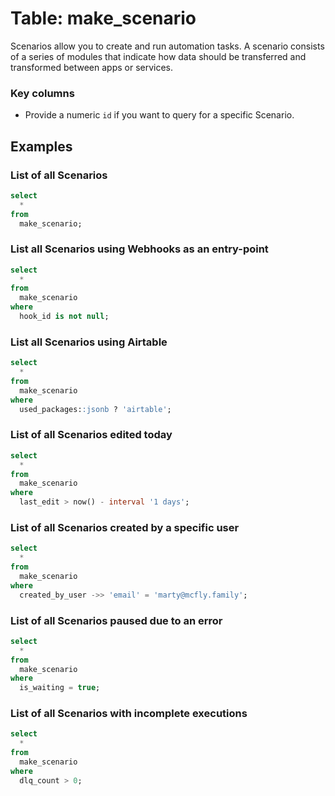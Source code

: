 # Table: make_scenario

Scenarios allow you to create and run automation tasks. A scenario consists of a series of modules that indicate how data should be transferred and transformed between apps or services.

### Key columns
- Provide a numeric `id` if you want to query for a specific Scenario.

## Examples

### List of all Scenarios

```sql
select
  *
from
  make_scenario;
```

### List all Scenarios using Webhooks as an entry-point

```sql
select
  *
from
  make_scenario
where
  hook_id is not null;
```

### List all Scenarios using Airtable

```sql
select
  *
from
  make_scenario
where
  used_packages::jsonb ? 'airtable';
```

### List of all Scenarios edited today

```sql
select
  *
from
  make_scenario
where
  last_edit > now() - interval '1 days';
```

### List of all Scenarios created by a specific user

```sql
select
  *
from
  make_scenario
where
  created_by_user ->> 'email' = 'marty@mcfly.family';
```

### List of all Scenarios paused due to an error

```sql
select
  *
from
  make_scenario
where
  is_waiting = true;
```

### List of all Scenarios with incomplete executions

```sql
select
  *
from
  make_scenario
where
  dlq_count > 0;
```
